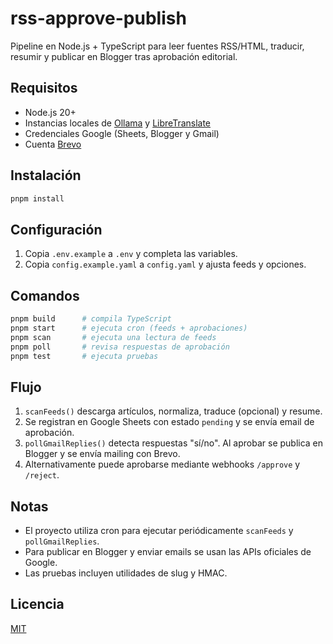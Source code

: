 # rss-approve-publish

Pipeline en Node.js + TypeScript para leer fuentes RSS/HTML, traducir, resumir y publicar en Blogger tras aprobación editorial.

## Requisitos
- Node.js 20+
- Instancias locales de [Ollama](https://github.com/jmorganca/ollama) y [LibreTranslate](https://github.com/LibreTranslate/LibreTranslate)
- Credenciales Google (Sheets, Blogger y Gmail)
- Cuenta [Brevo](https://www.brevo.com/)

## Instalación
```bash
pnpm install
```

## Configuración
1. Copia `.env.example` a `.env` y completa las variables.
2. Copia `config.example.yaml` a `config.yaml` y ajusta feeds y opciones.

## Comandos
```bash
pnpm build      # compila TypeScript
pnpm start      # ejecuta cron (feeds + aprobaciones)
pnpm scan       # ejecuta una lectura de feeds
pnpm poll       # revisa respuestas de aprobación
pnpm test       # ejecuta pruebas
```

## Flujo
1. `scanFeeds()` descarga artículos, normaliza, traduce (opcional) y resume.
2. Se registran en Google Sheets con estado `pending` y se envía email de aprobación.
3. `pollGmailReplies()` detecta respuestas "sí/no". Al aprobar se publica en Blogger y se envía mailing con Brevo.
4. Alternativamente puede aprobarse mediante webhooks `/approve` y `/reject`.

## Notas
- El proyecto utiliza cron para ejecutar periódicamente `scanFeeds` y `pollGmailReplies`.
- Para publicar en Blogger y enviar emails se usan las APIs oficiales de Google.
- Las pruebas incluyen utilidades de slug y HMAC.

## Licencia
[MIT](./LICENSE)

